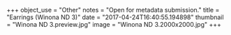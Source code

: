 +++
object_use = "Other"
notes = "Open for metadata submission."
title = "Earrings (Winona ND 3)"
date = "2017-04-24T16:40:55.194898"
thumbnail = "Winona ND 3.preview.jpg"
image = "Winona ND 3.2000x2000.jpg"
+++
